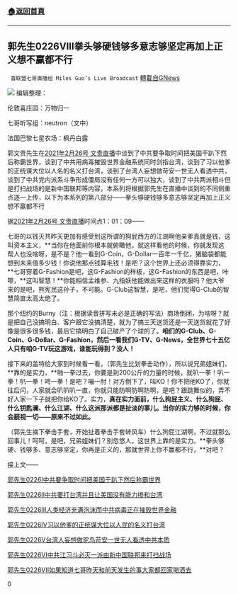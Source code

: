 ###  [:house:返回首頁](https://github.com/ourhimalayas/txt)
---

## 郭先生0226VIII拳头够硬钱够多意志够坚定再加上正义想不赢都不行
` 喜联盟七哥直播组 Miles Guo’s Live Broadcast` [轉載自GNews](https://gnews.org/zh-hans/936988/)

![]()![](https://gnews.org/wp-content/uploads/2021/01/封面-40.png)
编辑整理：

伦敦喜庄园：万物归一

七哥听写组：neutron（文中）

法国巴黎七星农场：枫丹白露

郭文贵先生在[2021年2月26号 文贵直播](https://gtv.org/video/id=6039167f047c4c3086df9d5a)中谈到了中共要争取时间把美国干趴下然后称霸世界，谈到了中共用病毒摧毁世界金融系统同时剑指台湾，谈到了习以他爹的正统谋大位以人名的名义打台湾，谈到了台湾人妄想做苛安一世无人看透中共，谈到了中共党内派系斗争形成僵局没有任何一方可以独大，谈到了中共两派相斗但是打扫战场的是新中国联邦等内容，本系列将根据郭先生在直播中谈到的不同侧重点逐一上传，以下为本系列的第八部分——拳头够硬钱够多意志够坚定再加上正义想不赢都不行

据[2021年2月26号 文贵直播](https://gtv.org/video/id=6039167f047c4c3086df9d5a)时间点1：01：09——

七哥的以钱灭共昨天更加有感受到这所谓的狗屁西方的江湖啊他亲爹真就是钱，这叫资本主义，**当你在他面前你根本就俯瞰他，就这样看他的时候，你就发现这帮人也没啥呀，是不是？他一看到G-Coin，G-Dollar一百年一千亿，猪脑袋都能想到未来值多少钱！你说他那点钱算毛钱！是吧？这个世界上还必须得靠实力，**七哥穿着G-Fashion是吧，这G-Fashion的样板，这G-Fashion的东西是吧，咔嚓，**这叫智慧！**你能相信孟维参、九指妖他能做出来这样的衣服吗？他大爷来的是吧，熊宪民这孙子，不可能。G-Club这智慧，是吧，他们觉得G-Club的智慧简直太高太绝了。

那个纽约的Burny（注：根据读音拼写未必是正确的写法）商场倒闭，为啥呀？就是把自己没搞明白、客户跟它没搞清楚，就为了搞三天送货还是一天送货就花了好像是很多很多钱，最后它搞明白了自己破产了个球的了。**咱们的G-Club、G-Coin、G-Dollar、G-Fashion，然后一看我们G-TV、G-News，全世界七十五亿人只有咱G-TV玩这游戏，谁能玩得到？没人！**

接下来的盖特给大家到时候看一看，（郭先生比划拳击动作），所以说兄弟姐妹们，**靠的是实力，**啪一拳过去，你要是到200公斤的力量的时候，就叭一拳！叭一拳！叭一拳！咵一拳！是吧？嘣一肘！对方倒下了，叫KO！你不把他KO了，你就往后闪，人家就会叭叭叭一直，你就只能防啊防啊防啊，是吧？跟跳舞似的，弄不好人家一下子就把你给KO了。实力，**真在实力面前，什么狗屁主义、什么狗屁、什么钥匙澜、什么江湖、什么这派那派都是扯淡的事儿。当你的实力够的时候，你会藐视一切——原来不过如此。**

（郭先生摘下拳击手套，开始扯着拳击手套转风车）什么狗屁江湖啊，不过就那么回事儿！呵呵，是吧，兄弟姐妹们？别忽悠人，这世界上靠的是实力。**拳头够硬、钱够多、意志够坚定，你再是正义的，那就世界上你不赢都不行，**对吧？

接上文——

[郭先生0226I中共要争取时间把美国干趴下然后称霸世界](https://gnews.org/zh-hans/935895/)

[郭先生0226II中共要打台湾并且让美国没有能力掺和台湾](https://gnews.org/zh-hans/935927/)

[郭先生0226III人类经济充满泡沫而中共病毒正在摧毁世界金融](https://gnews.org/zh-hans/935950/)

[郭先生0226IV习以他爹的正统谋大位以人民的名义打台湾](https://gnews.org/zh-hans/935978/)

[郭先生0226V台湾人妄想做驼鸟苛安一世无人看透中共本质](https://gnews.org/zh-hans/936084/)

[郭先生0226VI中共江习斗必灭一派由新中国联邦来打扫战场](https://gnews.org/zh-hans/936258/)

[郭先生0226VII如果知道七哥昨天和前天发生的事大家都回家喝酒去](https://gnews.org/zh-hans/936948/)

0
